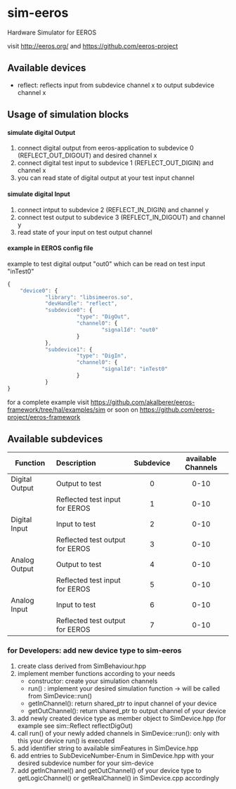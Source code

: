 # sim-eeros
Hardware Simulator for EEROS 

visit http://eeros.org/ and https://github.com/eeros-project

## Available devices
* reflect: reflects input from subdevice channel x to output subdevice channel x

## Usage of simulation blocks

#### simulate digital Output
1. connect digital output from eeros-application to subdevice 0 (REFLECT_OUT_DIGOUT) and desired channel x
2. connect digital test input to subdevice 1 (REFLECT_OUT_DIGIN) and channel x
3. you can read state of digital output at your test input channel

#### simulate digital Input
1. connect intput to subdevice 2 (REFLECT_IN_DIGIN) and channel y
2. connect test output to subdevice 3 (REFLECT_IN_DIGOUT) and channel y
3. read state of your input on test output channel

#### example in EEROS config file
example to test digital output "out0" which can be read on test input "inTest0"
```js
{
    "device0": {
		    "library": "libsimeeros.so",
		    "devHandle": "reflect",
		    "subdevice0": {
			          "type": "DigOut",
			          "channel0": {
				              "signalId": "out0"
			          }
		    },
		    "subdevice1": {
			          "type": "DigIn",
			          "channel0": {
				              "signalId": "inTest0"
			          }
		    }
}
```
for a complete example visit https://github.com/akalberer/eeros-framework/tree/hal/examples/sim 
or soon on https://github.com/eeros-project/eeros-framework

## Available subdevices
| Function            | Description                     | Subdevice     | available Channels  |
| --------------------|:------------------------------- |:-------------:| :------------------:|
| Digital Output      | Output to test                  |     0         |        0-10         |
|                     | Reflected test input for EEROS  |     1         |        0-10         |
| Digital Input       | Input to test                   |     2         |        0-10         |
|                     | Reflected test output for EEROS |     3         |        0-10         |
| Analog Output       | Output to test                  |     4         |        0-10         |
|                     | Reflected test input for EEROS  |     5         |        0-10         |
| Analog Input        | Input to test                   |     6         |        0-10         |
|                     | Reflected test output for EEROS |     7         |        0-10         |

### for Developers: add new device type to sim-eeros
1. create class derived from SimBehaviour.hpp
1. implement member functions according to your needs
   * constructor: create your simulation channels
   * run() : implement your desired simulation function -> will be called from SimDevice::run()
   * getInChannel(): return shared_ptr to input channel of your device
   * getOutChannel(): return shared_ptr to output channel of your device
1. add newly created device type as member object to SimDevice.hpp (for example see sim::Reflect<bool> reflectDigOut)
1. call run() of your newly added channels in SimDevice::run(): only with this your device run() is executed
1. add identifier string to available simFeatures in SimDevice.hpp
1. add entries to SubDeviceNumber-Enum in SimDevice.hpp with your desired subdevice number for your sim-device
1. add getInChannel() and getOutChannel() of your device type to getLogicChannel() or getRealChannel() in SimDevice.cpp accordingly

